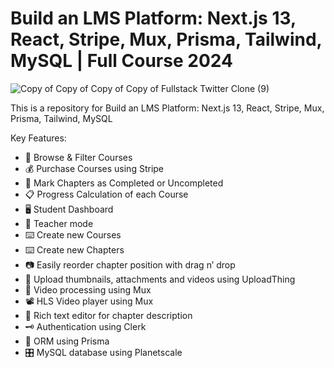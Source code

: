 
# Build an LMS Platform: Next.js 13,  React, Stripe, Mux, Prisma, Tailwind, MySQL | Full Course 2024

![Copy of Copy of Copy of Copy of Fullstack Twitter Clone (9)](https://github.com/AntonioErdeljac/next13-lms-platform/assets/23248726/fa077fca-bb74-419a-84de-54ac103bb026)


This is a repository for Build an LMS Platform: Next.js 13,  React, Stripe, Mux, Prisma, Tailwind, MySQL



Key Features:

- 🔎 Browse & Filter Courses
- 💰 Purchase Courses using Stripe
- 📒 Mark Chapters as Completed or Uncompleted
- 📋 Progress Calculation of each Course
- 🖥 Student Dashboard
- 🎯 Teacher mode
-  ⌨️ Create new Courses
- ⌨️ Create new Chapters
- 📷 Easily reorder chapter position with drag n’ drop
- 📸 Upload thumbnails, attachments and videos using UploadThing
- 🎥 Video processing using Mux
- 📽 HLS Video player using Mux
- 📠 Rich text editor for chapter description
- 🗝 Authentication using Clerk
- 🔌 ORM using Prisma
- 🎛 MySQL database using Planetscale
